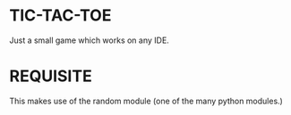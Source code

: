 # TIC-TAC-TOE
Just a small game which works on any IDE.

# REQUISITE
This makes use of the random module (one of the many python modules.)



